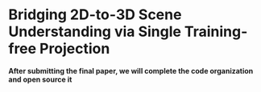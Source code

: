 # Bridging 2D-to-3D Scene Understanding via Single Training-free Projection
**After submitting the final paper, we will complete the code organization and open source it**